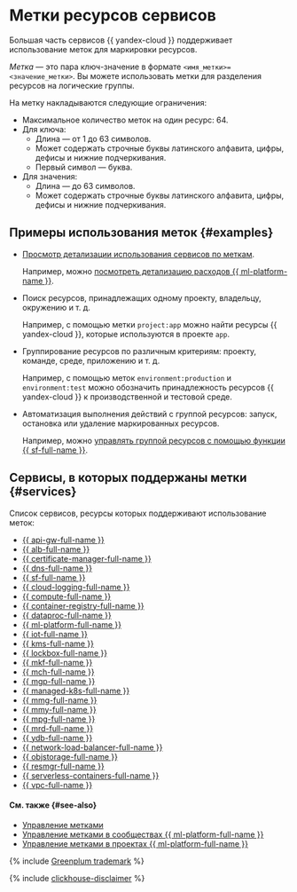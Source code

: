 # Метки ресурсов сервисов


Большая часть сервисов {{ yandex-cloud }} поддерживает использование меток для маркировки ресурсов.

_Метка_ — это пара ключ-значение в формате `<имя_метки>=<значение_метки>`. Вы можете использовать метки для разделения ресурсов на логические группы.

На метку накладываются следующие ограничения:

* Максимальное количество меток на один ресурс: 64.
* Для ключа:
   * Длина — от 1 до 63 символов.
   * Может содержать строчные буквы латинского алфавита, цифры, дефисы и нижние подчеркивания.
   * Первый символ — буква.
* Для значения:
   * Длина — до 63 символов.
   * Может содержать строчные буквы латинского алфавита, цифры, дефисы и нижние подчеркивания.

## Примеры использования меток {#examples}

* [Просмотр детализации использования сервисов по меткам](../../billing/operations/check-charges.md#labels_1).

    Например, можно [посмотреть детализацию расходов {{ ml-platform-name }}](../../datasphere/operations/community/billing-details.md).
  
* Поиск ресурсов, принадлежащих одному проекту, владельцу, окружению и т. д.

    Например, с помощью метки `project:app` можно найти ресурсы {{ yandex-cloud }}, которые используются в проекте `app`.

* Группирование ресурсов по различным критериям: проекту, команде, среде, приложению и т. д. 

    Например, с помощью меток `environment:production` и `environment:test` можно обозначить принадлежность ресурсов {{ yandex-cloud }} к производственной и тестовой среде.

* Автоматизация выполнения действий с группой ресурсов: запуск, остановка или удаление маркированных ресурсов.
  
    Например, можно [управлять группой ресурсов с помощью функции {{ sf-full-name }}](../../tutorials/infrastructure-management/serverless-trigger-budget-vm.md).

## Сервисы, в которых поддержаны метки {#services}

Список сервисов, ресурсы которых поддерживают использование меток:
* [{{ api-gw-full-name }}](../../api-gateway/index.yaml)
* [{{ alb-full-name }}](../../application-load-balancer/index.yaml)
* [{{ certificate-manager-full-name }}](../../certificate-manager/index.yaml)
* [{{ dns-full-name }}](../../dns/index.yaml)
* [{{ sf-full-name }}](../../functions/index.yaml)
* [{{ cloud-logging-full-name }}](../../logging/index.yaml)
* [{{ compute-full-name }}](../../compute/index.yaml)
* [{{ container-registry-full-name }}](../../container-registry/index.yaml)
* [{{ dataproc-full-name }}](../../data-proc/index.yaml)
* [{{ ml-platform-full-name }}](../../datasphere/index.yaml)
* [{{ iot-full-name }}](../../iot-core/index.yaml)
* [{{ kms-full-name }}](../../kms/index.yaml)
* [{{ lockbox-full-name }}](../../lockbox/index.yaml)
* [{{ mkf-full-name }}](../../managed-kafka/index.yaml)
* [{{ mch-full-name }}](../../managed-clickhouse/index.yaml)
* [{{ mgp-full-name }}](../../managed-greenplum/index.yaml)
* [{{ managed-k8s-full-name }}](../../managed-kubernetes/index.yaml)
* [{{ mmg-full-name }}](../../managed-mongodb/index.yaml)
* [{{ mmy-full-name }}](../../managed-mysql/index.yaml)
* [{{ mpg-full-name }}](../../managed-postgresql/index.yaml)
* [{{ mrd-full-name }}](../../managed-redis/index.yaml)
* [{{ ydb-full-name }}](../../ydb/index.yaml)
* [{{ network-load-balancer-full-name }}](../../network-load-balancer/index.yaml)
* [{{ objstorage-full-name }}](../../storage/index.yaml)
* [{{ resmgr-full-name }}](../../resource-manager/index.yaml)
* [{{ serverless-containers-full-name }}](../../serverless-containers/index.yaml)
* [{{ vpc-full-name }}](../../vpc/index.yaml)

#### См. также {#see-also}

* [Управление метками](../operations/manage-labels.md)
* [Управление метками в сообществах {{ ml-platform-full-name }}](../../datasphere/operations/community/manage-community-labels.md)
* [Управление метками в проектах {{ ml-platform-full-name }}](../../datasphere/operations/projects/manage-project-labels.md)


{% include [Greenplum trademark](../../_includes/mdb/mgp/trademark.md) %}


{% include [clickhouse-disclaimer](../../_includes/clickhouse-disclaimer.md) %}